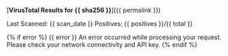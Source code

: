 [**VirusTotal Results for {{ sha256 }}**]({{ permalink }})

Last Scanned: {{ scan_date }}
Positives: {{ positives }}/{{ total }}

{% if error %}
{{ error }}
An error occurred while processing your request. 
Please check your network connectivity and API key.
{% endif %}